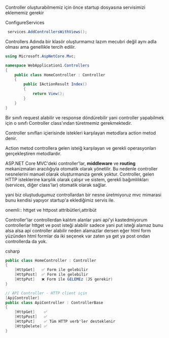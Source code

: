 
Controller oluşturabilmemiz için önce startup dosyasına servisimizi eklememiz gerekir 

ConfigureServices

```csharp
 services.AddControllersWithViews();
```


Controllers Adında bir klasör oluşturmamız lazım mecubri değil aynı adla olması ama genellikle tercih edilir.

```csharp
using Microsoft.AspNetCore.Mvc;

namespace WebApplication1.Controllers
{
    public class HomeController : Controller
    {
        public IActionResult Index()
        {
            return View();
        }
    }
}
```

Bir sınıfı request alabilir ve response döndürebilir yani controller yapabilmek için o sınıfı Controller class'ından türetmemiz gerekmektedir.


Controller sınıfları içierisinde istekleri karşılayan metodlara action metod denir.

Action metod controllera gelen isteiğ karşılayan ve gerekli operasyonları gerçekleştiren metodlardır.

ASP.NET Core MVC'deki controller'lar, **middleware** ve **routing** mekanizmaları aracılığıyla otomatik olarak yönetilir. Bu nedenle controller nesnelerini manuel olarak oluşturmanıza gerek yoktur. Controller, gelen HTTP isteklerine karşılık olarak çalışır ve sistem, gerekli bağımlılıkları (services, diğer class'lar) otomatik olarak sağlar.

yani biz oluştudugumuz controllardan bir nesne üretmiyoruz mvc mimarasi bunu kendisi yapıyor startup'a eklediğimiz servis ile.

onemli:: httget ve httpost attribütleri,attribüt

Controller'lar controllerdan kalıtım alanlar yani api'yi kastedmiyorum controllerlar httget ve post isteği alabilir sadece yani put isteği alamaz bunu alsa alsa api controller alabilir neden alamazlar dersen eğer html form yüzünden html formlar da iki seçenek var zaten ya get ya post ondan controllerda da yok.

csharp

```csharp
public class HomeController : Controller
{
    [HttpGet]   ✅ Form ile gelebilir
    [HttpPost]  ✅ Form ile gelebilir  
    [HttpPut]   ❌ Form ile GELEMEz (JS gerekir)
}

// API Controller - HTTP client için  
[ApiController]
public class ApiController : ControllerBase
{
    [HttpGet]    ✅
    [HttpPost]   ✅
    [HttpPut]    ✅ Tüm HTTP verb'ler desteklenir
    [HttpDelete] ✅
}
```
